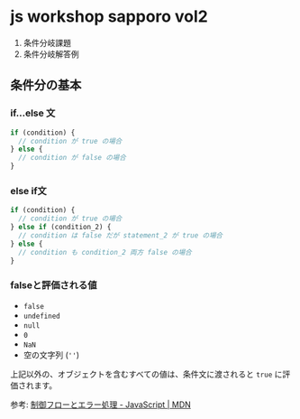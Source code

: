 # js workshop sapporo vol2

1. 条件分岐課題
2. 条件分岐解答例

## 条件分の基本

### if...else 文

```javascript
if (condition) {
  // condition が true の場合
} else {
  // condition が false の場合
}
```

### else if文

```javascript
if (condition) {
  // condition が true の場合
} else if (condition_2) {
  // condition は false だが statement_2 が true の場合
} else {
  // condition も condition_2 両方 false の場合
}
```

### falseと評価される値

- `false`
- `undefined`
- `null`
- `0`
- `NaN`
- 空の文字列 (`''`)

上記以外の、オブジェクトを含むすべての値は、条件文に渡されると `true` に評価されます。

参考: [制御フローとエラー処理 - JavaScript | MDN](https://developer.mozilla.org/ja/docs/Web/JavaScript/Guide/Control_flow_and_error_handling)
